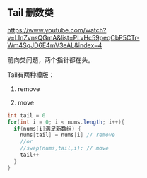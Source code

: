 ## Tail 删数类

https://www.youtube.com/watch?v=LInZvnsQGmA&list=PLvHc59peqCbP5CTr-Wm4SqJD6E4mV3eAL&index=4

前向类问题，两个指针都在头。

Tail有两种模版：

1. remove

2. move



```java
int tail = 0
for(int i = 0; i < nums.length; i++){
  if(nums[i]满足新数组) {
    nums[tail] = nums[i] // remove
    //or
    //swap(nums,tail,i); // move
    tail++
  }
}
```


